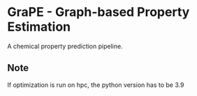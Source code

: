 # GraPE - Graph-based Property Estimation

A chemical property prediction pipeline.


Note
-----
If optimization is run on hpc, the python version has to be 3.9
